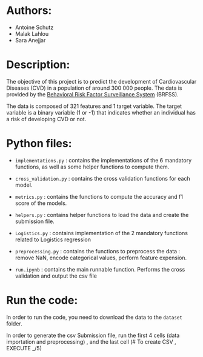 # Authors:
- Antoine Schutz
- Malak Lahlou
- Sara Anejjar

# Description:
The objective of this project is to predict the development of Cardiovascular Diseases (CVD) in a population of around 300 000 people. The data is provided by the [Behavioral Risk Factor Surveillance System](https://www.cdc.gov/brfss/annual_data/annual_2015.html) (BRFSS).

The data is composed of 321 features and 1 target variable. The target variable is a binary variable (1 or -1) that indicates whether an individual has a risk of developing CVD or not.

# Python files:
- `implementations.py` : contains the implementations of the 6 mandatory functions, as well as some helper functions to compute them.

- `cross_validation.py` : contains the cross validation functions for each model.

- `metrics.py` : contains the functions to compute the accuracy and f1 score of the models.

- `helpers.py` : contains helper functions to load the data and create the submission file.

- `Logistics.py` : contains implementation of the 2 mandatory functions related to Logistics regression

- `preprocessing.py` : contains the functions to preprocess the data : remove NaN, encode categorical values, perform feature expension.

- `run.ipynb` : contains the main runnable function. Performs the cross validation and output the csv file


# Run the code:

In order to run the code, you need to download the data to the `dataset` folder.

In order to generate the csv Submission file, run the first 4 cells (data importation and preprocessing) , and the last cell (# To create CSV , EXECUTE _/5) 
